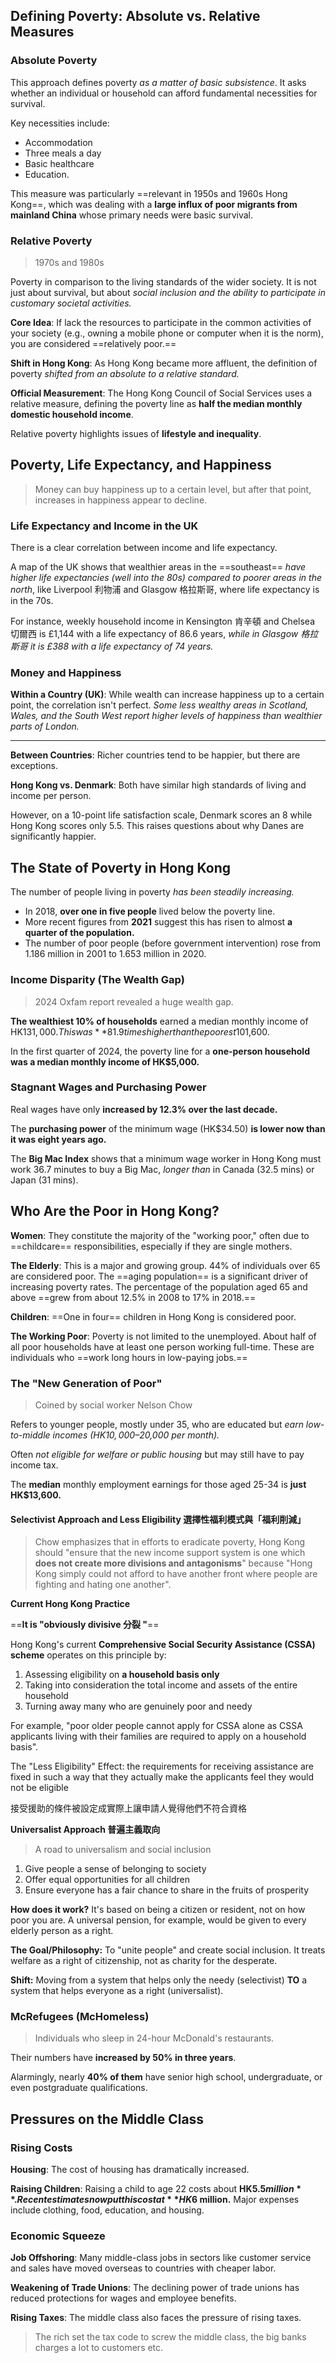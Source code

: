 ## Defining Poverty: Absolute vs. Relative Measures

### Absolute Poverty

This approach defines poverty *as a matter of basic subsistence*. It asks whether an individual or household can afford fundamental necessities for survival.

Key necessities include:

- Accommodation
- Three meals a day
- Basic healthcare
- Education.

This measure was particularly ==relevant in 1950s and 1960s Hong Kong==, which was dealing with a **large influx of poor migrants from mainland China** whose primary needs were basic survival.

### Relative Poverty

> 1970s and 1980s

Poverty in comparison to the living standards of the wider society. It is not just about survival, but about *social inclusion and the ability to participate in customary societal activities.*

**Core Idea**: If lack the resources to participate in the common activities of your society (e.g., owning a mobile phone or computer when it is the norm), you are considered ==relatively poor.==

**Shift in Hong Kong**: As Hong Kong became more affluent, the definition of poverty *shifted from an absolute to a relative standard.*

**Official Measurement**: The Hong Kong Council of Social Services uses a relative measure, defining the poverty line as **half the median monthly domestic household income**.

Relative poverty highlights issues of **lifestyle and inequality**.

## Poverty, Life Expectancy, and Happiness

> Money can buy happiness up to a certain level, but after that point, increases in happiness appear to decline.

### Life Expectancy and Income in the UK

There is a clear correlation between income and life expectancy.

A map of the UK shows that wealthier areas in the ==southeast== *have higher life expectancies (well into the 80s) compared to poorer areas in the north*, like Liverpool 利物浦 and Glasgow 格拉斯哥, where life expectancy is in the 70s.

For instance, weekly household income in Kensington 肯辛頓 and Chelsea 切爾西 is £1,144 with a life expectancy of 86.6 years, *while in Glasgow 格拉斯哥 it is £388 with a life expectancy of 74 years.*

### Money and Happiness

**Within a Country (UK)**: While wealth can increase happiness up to a certain point, the correlation isn't perfect. *Some less wealthy areas in Scotland, Wales, and the South West report higher levels of happiness than wealthier parts of London.*

---

**Between Countries**: Richer countries tend to be happier, but there are exceptions.

**Hong Kong vs. Denmark**: Both have similar high standards of living and income per person.

However, on a 10-point life satisfaction scale, Denmark scores an 8 while Hong Kong scores only 5.5. This raises questions about why Danes are significantly happier.

## The State of Poverty in Hong Kong

The number of people living in poverty *has been steadily increasing.*

- In 2018, **over one in five people** lived below the poverty line.
- More recent figures from **2021** suggest this has risen to almost **a quarter of the population.**
- The number of poor people (before government intervention) rose from 1.186 million in 2001 to 1.653 million in 2020.

### Income Disparity (The Wealth Gap)

> 2024 Oxfam report revealed a huge wealth gap.

**The wealthiest 10% of households** earned a median monthly income of HK$131,000. This was **81.9 times higher than the poorest 10%**, who earned HK$1,600.

In the first quarter of 2024, the poverty line for a **one-person household was a median monthly income of HK$5,000.**

### Stagnant Wages and Purchasing Power

Real wages have only **increased by 12.3% over the last decade.**

The **purchasing power** of the minimum wage (HK$34.50) **is lower now than it was eight years ago.**

The **Big Mac Index** shows that a minimum wage worker in Hong Kong must work 36.7 minutes to buy a Big Mac, *longer than* in Canada (32.5 mins) or Japan (31 mins).

## Who Are the Poor in Hong Kong?

**Women**: They constitute the majority of the "working poor," often due to ==childcare== responsibilities, especially if they are single mothers.

**The Elderly**: This is a major and growing group. 44% of individuals over 65 are considered poor. The ==aging population== is a significant driver of increasing poverty rates. The percentage of the population aged 65 and above ==grew from about 12.5% in 2008 to 17% in 2018.==

**Children**: ==One in four== children in Hong Kong is considered poor.

**The Working Poor**: Poverty is not limited to the unemployed. About half of all poor households have at least one person working full-time. These are individuals who ==work long hours in low-paying jobs.==

### The "New Generation of Poor"

> Coined by social worker Nelson Chow

Refers to younger people, mostly under 35, who are educated but *earn low-to-middle incomes (HK$10,000–$20,000 per month).*

Often *not eligible for welfare or public housing* but may still have to pay income tax.

The **median** monthly employment earnings for those aged 25-34 is **just HK$13,600.**

#### Selectivist Approach and Less Eligibility 選擇性福利模式與「福利削減」

> Chow emphasizes that in efforts to eradicate poverty, Hong Kong should "ensure that the new income support system is one which **does not create more divisions and antagonisms**" because "Hong Kong simply could not afford to have another front where people are fighting and hating one another".

**Current Hong Kong Practice**

==**It is "obviously divisive 分裂 "**==

Hong Kong's current **Comprehensive Social Security Assistance (CSSA) scheme** operates on this principle by:

1. Assessing eligibility on **a household basis only**
2. Taking into consideration the total income and assets of the entire household
3. Turning away many who are genuinely poor and needy

For example, "poor older people cannot apply for CSSA alone as CSSA applicants living with their families are required to apply on a household basis".

The "Less Eligibility" Effect: the requirements for receiving assistance are fixed in such a way that they actually make the applicants feel they would not be eligible

接受援助的條件被設定成實際上讓申請人覺得他們不符合資格

**Universalist Approach 普遍主義取向**

> A road to universalism and social inclusion

1. Give people a sense of belonging to society
2. Offer equal opportunities for all children
3. Ensure everyone has a fair chance to share in the fruits of prosperity

**How does it work?** It's based on being a citizen or resident, not on how poor you are. A universal pension, for example, would be given to every elderly person as a right.

**The Goal/Philosophy:** To "unite people" and create social inclusion. It treats welfare as a right of citizenship, not as charity for the desperate.

**Shift:** Moving from a system that helps only the needy (selectivist) **TO** a system that helps everyone as a right (universalist).

### McRefugees (McHomeless)

> Individuals who sleep in 24-hour McDonald's restaurants.

Their numbers have **increased by 50% in three years**.

Alarmingly, nearly **40% of them** have senior high school, undergraduate, or even postgraduate qualifications.

## Pressures on the Middle Class

### Rising Costs

**Housing**: The cost of housing has dramatically increased.

**Raising Children**: Raising a child to age 22 costs about **HK$5.5 million**. Recent estimates now put this cost at **HK$6 million.** Major expenses include clothing, food, education, and housing.

### Economic Squeeze

**Job Offshoring**: Many middle-class jobs in sectors like customer service and sales have moved overseas to countries with cheaper labor.

**Weakening of Trade Unions**: The declining power of trade unions has reduced protections for wages and employee benefits.

**Rising Taxes**: The middle class also faces the pressure of rising taxes.

> The rich set the tax code to screw the middle class, the big banks charges a lot to customers etc.
